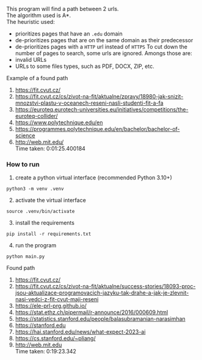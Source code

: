 This program will find a path between 2 urls.  
The algorithm used is A*.  
The heuristic used: 
* prioritizes pages that have an `.edu` domain
* de-prioritizes pages that are on the same domain as their predecessor
* de-prioritizes pages with a `HTTP` url instead of `HTTPS`
To cut down the number of pages to search, some urls are ignored. Amongs those are:
* invalid URLs
* URLs to some files types, such as PDF, DOCX, ZIP, etc.  

Example of a found path  
1. https://fit.cvut.cz/  
2. https://fit.cvut.cz/cs/zivot-na-fit/aktualne/zpravy/18980-jak-snizit-mnozstvi-plastu-v-oceanech-reseni-nasli-studenti-fit-a-fa  
3. https://euroteq.eurotech-universities.eu/initiatives/competitions/the-euroteq-collider/  
4. https://www.polytechnique.edu/en  
5. https://programmes.polytechnique.edu/en/bachelor/bachelor-of-science  
6. http://web.mit.edu/  
Time taken: 0:01:25.400184

### How to run
1. create a python virtual interface (recommended Python 3.10+)
```shell
python3 -m venv .venv
```
2. activate the virtual interface
```shell
source .venv/bin/activate
```
3. install the requirements
```shell
pip install -r requirements.txt
```
4. run the program
```shell
python main.py
```

Found path  
1. https://fit.cvut.cz/  
2. https://fit.cvut.cz/cs/zivot-na-fit/aktualne/success-stories/18093-proc-jsou-aktualizace-programovacich-jazyku-tak-drahe-a-jak-je-zlevnit-nasi-vedci-z-fit-cvut-maji-reseni  
3. https://ele-prl-prg.github.io/  
4. https://stat.ethz.ch/pipermail/r-announce/2016/000609.html  
5. https://statistics.stanford.edu/people/balasubramanian-narasimhan  
6. https://stanford.edu  
7. https://hai.stanford.edu/news/what-expect-2023-ai  
8. https://cs.stanford.edu/~pliang/  
9. http://web.mit.edu  
Time taken: 0:19:23.342
